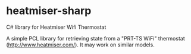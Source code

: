 # heatmiser-sharp
C# library for Heatmiser Wifi Thermostat

A simple PCL library for retrieving state from a "PRT-TS WiFi" thermostat (http://www.heatmiser.com/). It may work on similar models.
